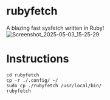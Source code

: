 # rubyfetch
A blazing fast sysfetch written in Ruby!
![Screenshot_2025-05-03_15-25-29](https://github.com/user-attachments/assets/d2ab42f0-e631-4b47-8048-c48ff59c549a)


# Instructions
```git clone https://github.com/kapijawastaken/rubyfetch
cd rubyfetch
cp -r ./.config/ ~/
sudo cp ./rubyfetch /usr/local/bin/
rubyfetch
